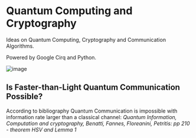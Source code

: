 # Quantum Computing and Cryptography

Ideas on Quantum Computing, Cryptography and Communication Algorithms.

Powered by Google Cirq and Python.

![image](https://github.com/user-attachments/assets/d9feaed5-cd4c-4725-8c11-1f7a60b5dbcc)

## Is Faster-than-Light Quantum Communication Possible?

According to bibliography Quantum Communication is impossible with information rate larger than a classical channel: *Quantum Information, Computation and cryptography, Benatti, Fannes, Floreanini, Petritis: pp 210 - theorem HSV and Lemma 1*
